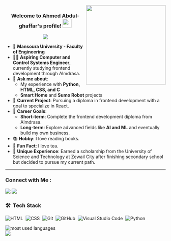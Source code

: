 
<img width="250" align="right" src="https://c.tenor.com/_DOBjnGspYAAAAAM/code-coding.gif">

<h3 align="center">
  Welcome to Ahmed Abdul-ghaffar's profile!
  <img src="https://media.giphy.com/media/hvRJCLFzcasrR4ia7z/giphy.gif" width="28">
</h3>

<!-- Typing SVG by DenverCoder1 - https://github.com/DenverCoder1/readme-typing-svg -->
<p align="center">
  <a href="https://github.com/DenverCoder1/readme-typing-svg"><img src="https://readme-typing-svg.herokuapp.com/?lines=learning%20Frontend%20web%20development;Always%20learning%20new%20things&font=Fira%20Code&center=true&width=440&height=45&color=f75c7e&vCenter=true&size=22"></a>
</p> 



- 🏢 **Mansoura University - Faculty of Engineering**
- 👨‍💻 **Aspiring Computer and Control Systems Engineer**, currently studying frontend development through Almdrasa.
- 💬 **Ask me about**:
  - My experience with **Python, HTML, CSS, and C**
  - **Smart Home** and **Sumo Robot** projects
- 🌟 **Current Project**: Pursuing a diploma in frontend development with a goal to specialize in React.
- 🎯 **Career Goals**:
  - **Short-term**: Complete the frontend development diploma from Almdrasa.
  - **Long-term**: Explore advanced fields like **AI and ML** and eventually build my own business.
- 📚 **Hobby**: I love reading books.
- 🍵 **Fun Fact**: I love tea.
- 🌟 **Unique Experience**: Earned a scholarship from the University of Science and Technology at Zewail City after finishing secondary school but decided to pursue my current path.

---


### Connect with Me :

<a href="https://www.linkedin.com/in/ahmed-abdul-ghaffar-79535b23a" target="_blank"><img src="https://img.shields.io/badge/-Ahmed%20Abdul_Ghaffar-0077B5?style=for-the-badge&logo=Linkedin&logoColor=white"/></a>
<a href="https://t.me/ahmed_Mahmoud_Abdulghaffar" target="_blank"><img src="https://img.shields.io/badge/-Ahmed%20Abdul_Ghaffar-0077B5?style=for-the-badge&logo=Telegram&logoColor=white"/></a>



### 🛠 &nbsp;Tech Stack
![HTML](https://img.shields.io/badge/-HTML-05122A?style=flat&logo=HTML5)&nbsp;
![CSS](https://img.shields.io/badge/-CSS-05122A?style=flat&logo=CSS3&logoColor=1572B6)&nbsp;
![Git](https://img.shields.io/badge/-Git-05122A?style=flat&logo=git)&nbsp;
![GitHub](https://img.shields.io/badge/-GitHub-05122A?style=flat&logo=github)&nbsp;
![Visual Studio Code](https://img.shields.io/badge/-Visual%20Studio%20Code-05122A?style=flat&logo=visual-studio-code&logoColor=007ACC)&nbsp;
![Python](https://img.shields.io/badge/-Python%20-05122A?style=flat&logo=python)&nbsp;




<img align="left" src="https://github-readme-stats.vercel.app/api/top-langs?username=yousefdergham&show_icons=true&locale=en&layout=compact&theme=radical" alt="most used languages" />
<br>
<a href="https://komarev.com/ghpvc/?username=yousefdergham&style=for-the-badge">
    <img src="https://komarev.com/ghpvc/?username=yousefdergham&style=for-the-badge">
</a>
